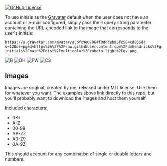 [![GitHub License](https://img.shields.io/badge/license-MIT-yellow.svg)](https://raw.githubusercontent.com/dmhendricks/gravatar-initials/main/LICENSE)

To use initials as the [Gravatar](https://gravatar.com/) default when the user does not have an account or e-mail configured, simply pass the `d` query string parameter containing the URL-encoded link to the image that corresponds to the user's initials:

```
https://s.gravatar.com/avatar/a5bfc9e07964f8dddeb95fc584cd965d?s=120&r=pg&d=https%3A%2F%2Fraw.githubusercontent.com%2Fdmhendricks%2Fgravatar-initials%2Fmain%2Fdist%2Fmulticolor%2Froboto-light%2Fgv.png
```
![B](https://s.gravatar.com/avatar/a5bfc9e07964f8dddeb95fc584cd965d?s=120&r=pg&d=https%3A%2F%2Fraw.githubusercontent.com%2Fdmhendricks%2Fgravatar-initials%2Fmain%2Fdist%2Fmulticolor%2Froboto-light%2Fb.png)
![DH](https://s.gravatar.com/avatar/a5bfc9e07964f8dddeb95fc584cd965d?s=120&r=pg&d=https%3A%2F%2Fraw.githubusercontent.com%2Fdmhendricks%2Fgravatar-initials%2Fmain%2Fdist%2Fsky-blue%2Froboto-light%2Fdh.png)
![FW](https://s.gravatar.com/avatar/a5bfc9e07964f8dddeb95fc584cd965d?s=120&r=pg&d=https%3A%2F%2Fraw.githubusercontent.com%2Fdmhendricks%2Fgravatar-initials%2Fmain%2Fdist%2Fmulticolor%2Froboto-slab%2Ffw.png)
![C3](https://s.gravatar.com/avatar/a5bfc9e07964f8dddeb95fc584cd965d?s=120&r=pg&d=https%3A%2F%2Fraw.githubusercontent.com%2Fdmhendricks%2Fgravatar-initials%2Fmain%2Fdist%2Fmulticolor%2Froboto-light%2Fr2.png)

## Images

Images are original, created by me, released under MIT license. Use them for whatever you want. The examples above link directly to this repo, but you'll probably want to download the images and host them yourself.

Included characters:
- 0-9
- A-Z
- 00-99
- AA-ZZ
- A0-Z9
- 0A-9Z

This should account for any combination of single or double letters and numbers.
